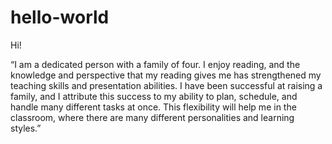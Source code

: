 # hello-world
Hi!

“I am a dedicated person with a family of four.
I enjoy reading, and the knowledge and perspective that my reading gives me has strengthened my teaching skills and presentation abilities.
I have been successful at raising a family, and I attribute this success to my ability to plan, schedule, and handle many different tasks at once. 
This flexibility will help me in the classroom, where there are many different personalities and learning styles.”
